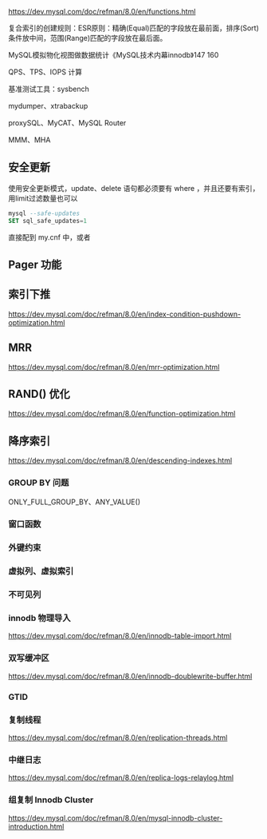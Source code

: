 https://dev.mysql.com/doc/refman/8.0/en/functions.html



复合索引的创建规则：ESR原则：精确(Equal)匹配的字段放在最前面，排序(Sort)条件放中间，范围(Range)匹配的字段放在最后面。



MySQL模拟物化视图做数据统计《MySQL技术内幕innodb》147 160







QPS、TPS、IOPS 计算

基准测试工具：sysbench

mydumper、xtrabackup

proxySQL、MyCAT、MySQL Router

MMM、MHA

## 安全更新

使用安全更新模式，update、delete 语句都必须要有 where ，并且还要有索引，用limit过滤数量也可以

```sql
mysql --safe-updates 
SET sql_safe_updates=1
```

直接配到 my.cnf 中，或者 



## Pager 功能



## 索引下推

https://dev.mysql.com/doc/refman/8.0/en/index-condition-pushdown-optimization.html

## MRR

https://dev.mysql.com/doc/refman/8.0/en/mrr-optimization.html

## RAND() 优化

https://dev.mysql.com/doc/refman/8.0/en/function-optimization.html

## 降序索引

https://dev.mysql.com/doc/refman/8.0/en/descending-indexes.html

### GROUP BY 问题

ONLY_FULL_GROUP_BY、ANY_VALUE()



### 窗口函数



### 外键约束



### 虚拟列、虚拟索引



### 不可见列





### innodb 物理导入
https://dev.mysql.com/doc/refman/8.0/en/innodb-table-import.html


### 双写缓冲区
https://dev.mysql.com/doc/refman/8.0/en/innodb-doublewrite-buffer.html


### GTID


### 复制线程
https://dev.mysql.com/doc/refman/8.0/en/replication-threads.html

### 中继日志
https://dev.mysql.com/doc/refman/8.0/en/replica-logs-relaylog.html

### 组复制 Innodb Cluster
https://dev.mysql.com/doc/refman/8.0/en/mysql-innodb-cluster-introduction.html